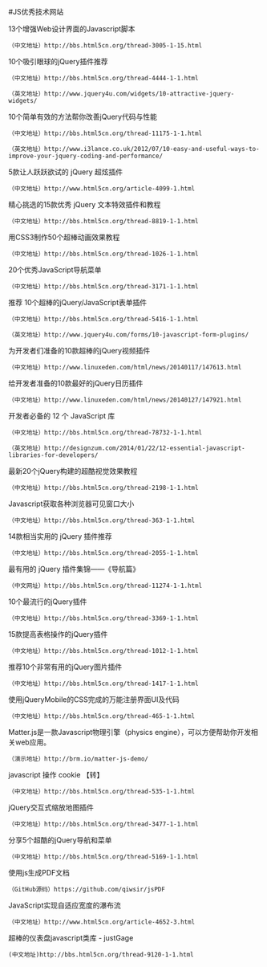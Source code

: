 #JS优秀技术网站

13个增强Web设计界面的Javascript脚本

    （中文地址）http://bbs.html5cn.org/thread-3005-1-15.html

10个吸引眼球的jQuery插件推荐

    （中文地址）http://bbs.html5cn.org/thread-4444-1-1.html

    （英文地址）http://www.jquery4u.com/widgets/10-attractive-jquery-widgets/

10个简单有效的方法帮你改善jQuery代码与性能

    （中文地址）http://bbs.html5cn.org/thread-11175-1-1.html

    （英文地址）http://www.i3lance.co.uk/2012/07/10-easy-and-useful-ways-to-improve-your-jquery-coding-and-performance/

5款让人跃跃欲试的 jQuery 超炫插件

    （中文地址）http://www.html5cn.org/article-4099-1.html

精心挑选的15款优秀 jQuery 文本特效插件和教程

    （中文地址）http://bbs.html5cn.org/thread-8819-1-1.html

用CSS3制作50个超棒动画效果教程

    （中文地址）http://bbs.html5cn.org/thread-1026-1-1.html

20个优秀JavaScript导航菜单

    （中文地址）http://bbs.html5cn.org/thread-3171-1-1.html

推荐 10个超棒的jQuery/JavaScript表单插件

    （中文地址）http://bbs.html5cn.org/thread-5416-1-1.html

    （英文地址）http://www.jquery4u.com/forms/10-javascript-form-plugins/

为开发者们准备的10款超棒的jQuery视频插件

    （中文地址）http://www.linuxeden.com/html/news/20140117/147613.html

给开发者准备的10款最好的jQuery日历插件

    （中文地址）http://www.linuxeden.com/html/news/20140127/147921.html

开发者必备的 12 个 JavaScript 库

    （中文地址）http://bbs.html5cn.org/thread-78732-1-1.html

    （英文地址）http://designzum.com/2014/01/22/12-essential-javascript-libraries-for-developers/

最新20个jQuery构建的超酷视觉效果教程

    （中文地址）http://bbs.html5cn.org/thread-2198-1-1.html

Javascript获取各种浏览器可见窗口大小

    （中文地址）http://bbs.html5cn.org/thread-363-1-1.html

14款相当实用的 jQuery 插件推荐

    （中文地址）http://bbs.html5cn.org/thread-2055-1-1.html

最有用的 jQuery 插件集锦——《导航篇》

    （中文网址）http://bbs.html5cn.org/thread-11274-1-1.html

10个最流行的jQuery插件

    （中文地址）http://bbs.html5cn.org/thread-3369-1-1.html

15款提高表格操作的jQuery插件

    （中文地址）http://bbs.html5cn.org/thread-1012-1-1.html

推荐10个非常有用的jQuery图片插件

    （中文地址）http://bbs.html5cn.org/thread-1417-1-1.html

使用jQueryMobile的CSS完成的万能注册界面UI及代码

    （中文地址）http://bbs.html5cn.org/thread-465-1-1.html

Matter.js是一款Javascript物理引擎（physics engine），可以方便帮助你开发相关web应用。

    （演示地址）http://brm.io/matter-js-demo/

javascript 操作 cookie 【转】

    （中文地址）http://bbs.html5cn.org/thread-535-1-1.html

jQuery交互式缩放地图插件

    （中文地址）http://bbs.html5cn.org/thread-3477-1-1.html

分享5个超酷的jQuery导航和菜单   

    （中文地址）http://bbs.html5cn.org/thread-5169-1-1.html

使用js生成PDF文档

    （GitHub源码）https://github.com/qiwsir/jsPDF

JavaScript实现自适应宽度的瀑布流 

    （中文地址）http://www.html5cn.org/article-4652-3.html

超棒的仪表盘javascript类库 - justGage

    (中文地址)http://bbs.html5cn.org/thread-9120-1-1.html

